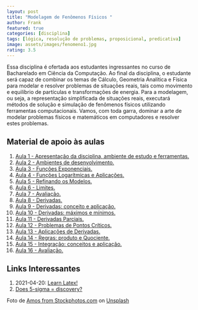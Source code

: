 ```yaml
---
layout: post
title: "Modelagem de Fenômenos Físicos "
author: Frank
featured: true
categories: [disciplina]
tags: [lógica, resolução de problemas, proposicional, predicativa]
image: assets/images/fenomeno1.jpg
rating: 3.5
---
```


Essa disciplina é ofertada aos estudantes ingressantes no curso de Bacharelado em Ciência da Computação. Ao final da disciplina, o estudante será capaz de combinar os temas de Cálculo, Geometria Analítica e Física para modelar e resolver problemas de situações reais, tais como movimento e equilíbrio de partículas e transformações de energia. Para a modelagem, ou seja, a representação simplificada de situações reais, executará métodos de solução e simulação de fenômenos físicos utilizando ferramentas computacionais. Vamos, com toda garra, dominar a arte de modelar problemas físicos e matemáticos em computadores e resolver estes problemas.

<h2>Material de apoio às aulas</h2>

<ol>
    <li><a href="https://frankalcantara.com/Aulas/Fenomenos/out/Aula1.html#/" target="_blank">Aula 1 - Apresentação da disciplina, ambiente de estudo e ferramentas.</a></li>
    <li><a href="https://frankalcantara.com/Aulas/Fenomenos/out/Aula2.html#/" target="_blank">Aula 2 - Ambientes de desenvolvimento.</a></li>
    <li><a href="https://frankalcantara.com/Aulas/Fenomenos/out/Aula3.html#/" target="_blank">Aula 3 - Funções Exponenciais.</a></li>
    <li><a href="https://frankalcantara.com/Aulas/Fenomenos/out/Aula4.html#/" target="_blank">Aula 4 - Funções Logarítmicas e Aplicações.</a></li>
     <li><a href="https://frankalcantara.com/Aulas/Fenomenos/out/Aula5.html#/" target="_blank">Aula 5 - Refinando os Modelos.</a></li>
     <li><a href="https://frankalcantara.com/Aulas/Fenomenos/out/Aula6.html#/" target="_blank">Aula 6 - Limites.</a></li>
     <li><a href="" target="_blank">Aula 7 - Avaliação.</a></li>
     <li><a href="https://frankalcantara.com/Aulas/Fenomenos/out/Aula8.html#/" target="_blank">Aula 8 - Derivadas.</a></li>
     <li><a href="https://colab.research.google.com/drive/1BMlrn4iiwfCmBVCwb5y9UtZnd6NiWWGO?usp=sharing" target="_blank">Aula 9 - Derivadas: conceito e aplicação.</a></li>
     <li><a href="https://colab.research.google.com/drive/1muJZzC0m2X2m25v9l7IBp0NOXN8JgTz3?usp=sharing" target="_blank">Aula 10 - Derivadas: máximos e mínimos.</a></li>
     <li><a href="https://colab.research.google.com/drive/1LGINMdU0DhlcA1i4xgSaDFzgHI0Mea_9?usp=sharing" target="_blank">Aula 11 - Derivadas Parciais.</a></li>
     <li><a href="https://colab.research.google.com/drive/1r6OW56MPYOcjiU3D_q0Q213HpMobfv1d?usp=sharing" target="_blank">Aula 12 - Problemas de Pontos Críticos.</a></li>
     <li><a href="https://colab.research.google.com/drive/1OdO8_SjIQHpGB5tbbAdTRUi5dSgDcbDS?usp=sharing" target="_blank">Aula 13 - Aplicações de Derivadas.</a></li>
     <li><a href="https://colab.research.google.com/drive/1MvYG2KuaITwTJ42dUesxOqHW238GWsgF?usp=sharing" target="_blank">Aula 14 - Regras: produto e Quociente.</a></li>
     <li><a href="https://colab.research.google.com/drive/1c3ROtjAM0sd1n5NQUg2EEiojVwjvDkjy?usp=sharing" target="_blank">Aula 15 - Integração: conceitos e aplicação.</a></li>
     <li><a href="" target="_blank">Aula 16 - Avaliação.</a></li>
</ol>

<h2>Links Interessantes</h2>

<ol>
    <li>2021-04-20: <a href="https://www.learnlatex.org/en/" target="_blank">Learn Latex!</a></li>
    <li><a href="https://www.physicscentral.com/buzz/blog/index.cfm?postid=5248358123737529836" target="_blank">Does 5-sigma = discovery?</a></li>
</ol>

<span>Foto de <a href="https://unsplash.com/@stockphotos_com?utm_source=unsplash&utm_medium=referral&utm_content=creditCopyText">Amos from Stockphotos.com</a> on <a href="/s/photos/thunder?utm_source=unsplash&utm_medium=referral&utm_content=creditCopyText">Unsplash</a>
</span>
